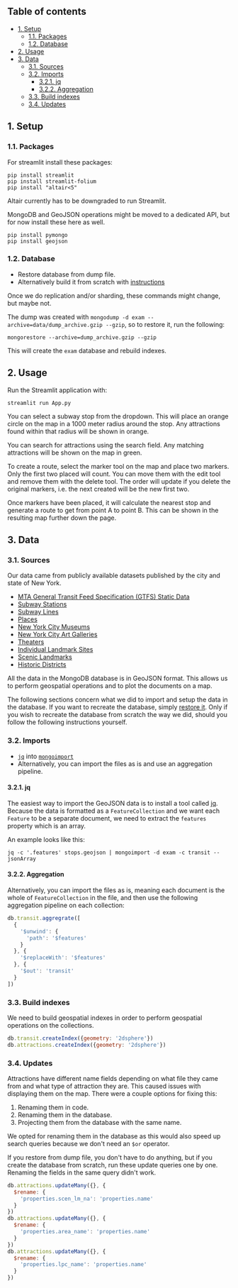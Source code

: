## Table of contents
- [1. Setup](#1-setup)
  - [1.1. Packages](#11-packages)
  - [1.2. Database](#12-database)
- [2. Usage](#2-usage)
- [3. Data](#3-data)
  - [3.1. Sources](#31-sources)
  - [3.2. Imports](#32-imports)
    - [3.2.1. jq](#321-jq)
    - [3.2.2. Aggregation](#322-aggregation)
  - [3.3. Build indexes](#33-build-indexes)
  - [3.4. Updates](#34-updates)

## 1. Setup
### 1.1. Packages
For streamlit install these packages:
```shell
pip install streamlit
pip install streamlit-folium
pip install "altair<5"
```

Altair currently has to be downgraded to run Streamlit.

MongoDB and GeoJSON operations might be moved to a dedicated API, but for now install these here as well.
```shell
pip install pymongo
pip install geojson
```

### 1.2. Database
- Restore database from dump file.
- Alternatively build it from scratch with [instructions](#3-data)

Once we do replication and/or sharding, these commands might change, but maybe not.

The dump was created with `mongodump -d exam --archive=data/dump_archive.gzip --gzip`, so to restore it, run the following:

```shell
mongorestore --archive=dump_archive.gzip --gzip
```

This will create the `exam` database and rebuild indexes.

## 2. Usage
Run the Streamlit application with:

```shell
streamlit run App.py
```

You can select a subway stop from the dropdown. This will place an orange circle on the map in a 1000 meter radius around the stop. Any attractions found within that radius will be shown in orange.

You can search for attractions using the search field. Any matching attractions will be shown on the map in green.

To create a route, select the marker tool on the map and place two markers. Only the first two placed will count. You can move them with the edit tool and remove them with the delete tool. The order will update if you delete the original markers, i.e. the next created will be the new first two.

Once markers have been placed, it will calculate the nearest stop and generate a route to get from point A to point B. This can be shown in the resulting map further down the page.

## 3. Data
### 3.1. Sources
Our data came from publicly available datasets published by the city and state of New York.
- [MTA General Transit Feed Specification (GTFS) Static Data](https://data.ny.gov/Transportation/MTA-General-Transit-Feed-Specification-GTFS-Static/fgm6-ccue)
- [Subway Stations](https://data.cityofnewyork.us/Transportation/Subway-Stations/arq3-7z49)
- [Subway Lines](https://data.cityofnewyork.us/Transportation/Subway-Lines/3qz8-muuu)
- [Places](https://data.cityofnewyork.us/Health/Places/mzbd-kucq)
- [New York City Museums](https://data.cityofnewyork.us/Recreation/New-York-City-Museums/ekax-ky3z)
- [New York City Art Galleries](https://data.cityofnewyork.us/Recreation/New-York-City-Art-Galleries/tgyc-r5jh)
- [Theaters](https://data.cityofnewyork.us/Recreation/Theaters/kdu2-865w)
- [Individual Landmark Sites](https://data.cityofnewyork.us/Housing-Development/Individual-Landmark-Sites/ts56-fkf5)
- [Scenic Landmarks](https://data.cityofnewyork.us/Housing-Development/Scenic-Landmarks/gi7d-8gt5)
- [Historic Districts](https://data.cityofnewyork.us/Housing-Development/Historic-Districts/xbvj-gfnw)

All the data in the MongoDB database is in GeoJSON format. This allows us to perform geospatial operations and to plot the documents on a map.

The following sections concern what we did to import and setup the data in the database. If you want to recreate the database, simply [restore it](#12-database). Only if you wish to recreate the database from scratch the way we did, should you follow the following instructions yourself.

### 3.2. Imports
- [`jq`](https://stedolan.github.io/jq/) into [`mongoimport`](https://www.mongodb.com/docs/database-tools/mongoimport/)
- Alternatively, you can import the files as is and use an aggregation pipeline.

#### 3.2.1. jq
The easiest way to import the GeoJSON data is to install a tool called [jq](https://stedolan.github.io/jq/). Because the data is formatted as a `FeatureCollection` and we want each `Feature` to be a separate document, we need to extract the `features` property which is an array.

An example looks like this:

```shell
jq -c '.features' stops.geojson | mongoimport -d exam -c transit --jsonArray
```

#### 3.2.2. Aggregation
Alternatively, you can import the files as is, meaning each document is the whole of `FeatureCollection` in the file, and then use the following aggregation pipeline on each collection:

```javascript
db.transit.aggregrate([
  {
    '$unwind': {
      'path': '$features'
    }
  }, {
    '$replaceWith': '$features'
  }, {
    '$out': 'transit'
  }
])
```

### 3.3. Build indexes
We need to build geospatial indexes in order to perform geospatial operations on the collections.

```javascript
db.transit.createIndex({geometry: '2dsphere'})
db.attractions.createIndex({geometry: '2dsphere'})
```

### 3.4. Updates
Attractions have different name fields depending on what file they came from and what type of attraction they are. This caused issues with displaying them on the map. There were a couple options for fixing this:
1. Renaming them in code.
2. Renaming them in the database.
3. Projecting them from the database with the same name.

We opted for renaming them in the database as this would also speed up search queries because we don't need an `$or` operator. 

If you restore from dump file, you don't have to do anything, but if you create the database from scratch, run these update queries one by one. Renaming the fields in the same query didn't work.

```javascript
db.attractions.updateMany({}, {
  $rename: {
    'properties.scen_lm_na': 'properties.name'
  }
})
db.attractions.updateMany({}, {
  $rename: {
    'properties.area_name': 'properties.name'
  }
})
db.attractions.updateMany({}, {
  $rename: {
    'properties.lpc_name': 'properties.name'
  }
})
```
